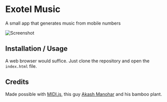 # Exotel Music

A small app that generates music from mobile numbers

![Screenshot](https://raw.github.com/exotel/exotel-music/master/screenshot.png)

## Installation / Usage

A web browser would suffice. Just clone the repository and open the `index.html` file.

## Credits

Made possible with [MIDI.js](https://github.com/mudcube/MIDI.js), this guy [Akash Manohar](http://akash.im) and his bamboo plant.

